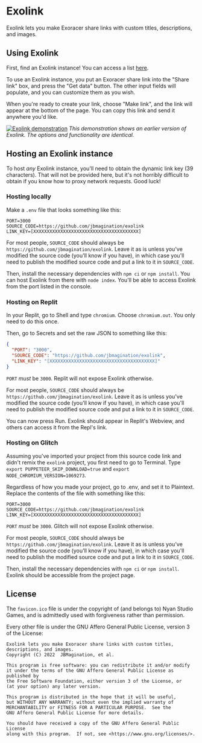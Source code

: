 # Exolink
Exolink lets you make Exoracer share links with custom titles, descriptions, and images.

## Using Exolink
First, find an Exolink instance! You can access a list [here](https://jbmagination.com/exolink).

To use an Exolink instance, you put an Exoracer share link into the "Share link" box, and press the "Get data" button. The other input fields will populate, and you can customize them as you wish.

When you're ready to create your link, choose "Make link", and the link will appear at the bottom of the page. You can copy this link and send it anywhere you'd like.

[![Exolink demonstration](https://cdn.glitch.global/29220d90-ab43-4146-bcd9-c1bf76abffcf/demonstration.gif?v=1672266562488)](#)
*This demonstration shows an earlier version of Exolink. The options and functionality are identical.*

## Hosting an Exolink instance
To host *any* Exolink instance, you'll need to obtain the dynamic link key (39 characters). That will not be provided here, but it's not horribly difficult to obtain if you know how to proxy network requests. Good luck!

### Hosting locally
Make a `.env` file that looks something like this: 
```
PORT=3000
SOURCE_CODE=https://github.com/jbmagination/exolink
LINK_KEY=[XXXXXXXXXXXXXXXXXXXXXXXXXXXXXXXXXXXXXXX]
```

For most people, `SOURCE_CODE` should always be `https://github.com/jbmagination/exolink`. Leave it as is unless you've modified the source code (you'll know if you have), in which case you'll need to publish the modified source code and put a link to it in `SOURCE_CODE`.

Then, install the necessary dependencies with `npm ci` or `npm install`. You can host Exolink from there with `node index`. You'll be able to access Exolink from the port listed in the console.

### Hosting on Replit
In your Replit, go to Shell and type `chromium`. Choose `chromium.out`. You only need to do this once.

Then, go to Secrets and set the raw JSON to something like this:
```json
{
  "PORT": "3000",
  "SOURCE_CODE": "https://github.com/jbmagination/exolink",
  "LINK_KEY": "[XXXXXXXXXXXXXXXXXXXXXXXXXXXXXXXXXXXXXXX]"
}
```

`PORT` *must* be `3000`. Replit will not expose Exolink otherwise.

For most people, `SOURCE_CODE` should always be `https://github.com/jbmagination/exolink`. Leave it as is unless you've modified the source code (you'll know if you have), in which case you'll need to publish the modified source code and put a link to it in `SOURCE_CODE`.

You can now press Run. Exolink should appear in Replit's Webview, and others can access it from the Repl's link.

### Hosting on Glitch
Assuming you've imported your project from this source code link and didn't remix the `exolink` project, you first need to go to Terminal. Type `export PUPPETEER_SKIP_DOWNLOAD=true` and `export NODE_CHROMIUM_VERSION=1069273`.

Regardless of how you made your project, go to .env, and set it to Plaintext. Replace the contents of the file with something like this:
```
PORT=3000
SOURCE_CODE=https://github.com/jbmagination/exolink
LINK_KEY=[XXXXXXXXXXXXXXXXXXXXXXXXXXXXXXXXXXXXXXX]
```

`PORT` *must* be `3000`. Glitch will not expose Exolink otherwise.

For most people, `SOURCE_CODE` should always be `https://github.com/jbmagination/exolink`. Leave it as is unless you've modified the source code (you'll know if you have), in which case you'll need to publish the modified source code and put a link to it in `SOURCE_CODE`.

Then, install the necessary dependencies with `npm ci` or `npm install`. Exolink should be accessible from the project page.

## License
The `favicon.ico` file is under the copyright of (and belongs to) Nyan Studio Games, and is admittedly used with forgiveness rather than permission.

Every other file is under the GNU Affero General Public License, version 3 of the License:

    Exolink lets you make Exoracer share links with custom titles, descriptions, and images.
    Copyright (C) 2022  JBMagination, et al.

    This program is free software: you can redistribute it and/or modify
    it under the terms of the GNU Affero General Public License as published by
    the Free Software Foundation, either version 3 of the License, or
    (at your option) any later version.

    This program is distributed in the hope that it will be useful,
    but WITHOUT ANY WARRANTY; without even the implied warranty of
    MERCHANTABILITY or FITNESS FOR A PARTICULAR PURPOSE.  See the
    GNU Affero General Public License for more details.

    You should have received a copy of the GNU Affero General Public License
    along with this program.  If not, see <https://www.gnu.org/licenses/>.